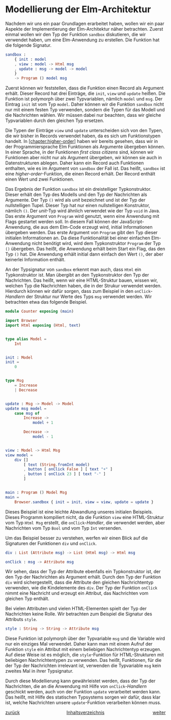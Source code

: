 Modellierung der Elm-Architektur
================================

Nachdem wir uns ein paar Grundlagen erarbeitet haben, wollen wir ein
paar Aspekte der Implementierung der Elm-Architektur näher betrachten.
Zuerst einmal wollen wir den Typ der Funktion `sandbox` diskutieren, die
wir verwendet haben, um eine Elm-Anwendung zu erstellen. Die Funktion
hat die folgende Signatur.

``` elm
sandbox :
    { init : model
    , view : model -> Html msg
    , update : msg -> model -> model
    }
    -> Program () model msg
```

Zuerst können wir feststellen, dass die Funktion einen Record als
Argument erhält. Dieser Record hat drei Einträge, die `init`, `view` und
`update` heißen. Die Funktion ist polymorph über zwei Typvariablen,
nämlich `model` und `msg`. Der Eintrag `init` ist vom Typ `model`. Daher
können wir die Funktion `sandbox` nicht nur mit einem festen Typ
verwenden, sondern die Typen für das Modell und die Nachrichten wählen.
Wir müssen dabei nur beachten, dass wir gleiche Typvariablen durch den
gleichen Typ ersetzen.

Die Typen der Einträge `view` und `update` unterscheiden sich von den
Typen, die wir bisher in Records verwendet haben, da es sich um
Funktionstypen handelt. In
<a href="#chapter:higher-order" data-reference-type="autoref"
data-reference="chapter:higher-order">[chapter:higher-order]</a> haben
wir bereits gesehen, dass wir in der Programmiersprache Elm Funktionen
als Argumente übergeben können. In einer Sprache, in der Funktionen
*first class citizens* sind, können wir Funktionen aber nicht nur als
Argument übergeben, wir können sie auch in Datenstrukturen ablegen.
Daher kann ein Record auch Funktionen enthalten, wie es im Argument von
`sandbox` der Fall ist. Das heißt, `sandbox` ist eine
*higher-order*-Funktion, die einen Record erhält. Der Record enthält
einen Wert und zwei Funktionen.

Das Ergebnis der Funktion `sandbox` ist ein dreistelliger
Typkonstruktor. Dieser erhält den Typ des Modells und den Typ der
Nachrichten als Argumente. Der Typ `()` wird als *unit* bezeichnet und
ist der Typ der nullstelligen Tupel. Dieser Typ hat nur einen
nullstelligen Konstruktor, nämlich `()`. Der *unit*-Typ wird ähnlich
verwendet wie der Typ `void` in Java. Das erste Argument von `Program`
wird genutzt, wenn eine Anwendung mit Flags gestartet werden soll. In
diesem Fall können der JavaScript-Anwendung, die aus dem Elm-Code
erzeugt wird, initial Informationen übergeben werden. Das erste Argument
von `Program` gibt den Typ dieser initialen Informationen an. Da diese
Funktionalität bei einer einfachen Elm-Anwendung nicht benötigt wird,
wird dem Typkonstruktor `Program` der Typ `()` übergeben. Das heißt, die
Anwendung erhält beim Start ein Flag, das den Typ `()` hat. Die
Anwendung erhält initial dann einfach den Wert `()`, der aber keinerlei
Information enthält.

An der Typsignatur von `sandbox` erkennt man auch, dass `Html` ein
Typkonstruktor ist. Man übergibt an den Typkonstruktor den Typ der
Nachrichten. Das heißt, wenn wir eine HTML-Struktur bauen, wissen wir,
welchen Typ die Nachrichten haben, die in der Strukur verwendet werden.
Hierdurch können wir dafür sorgen, dass zum Beispiel in den
`onClick`-*Handlern* der Struktur nur Werte des Typs `msg` verwendet
werden. Wir betrachten etwa das folgende Beispiel.

``` elm
module Counter exposing (main)

import Browser
import Html exposing (Html, text)


type alias Model =
    Int


init : Model
init =
    0


type Msg
    = Increase
    | Decrease


update : Msg -> Model -> Model
update msg model =
    case msg of
        Increase ->
            model + 1

        Decrease ->
            model - 1


view : Model -> Html Msg
view model =
    div []
        [ text (String.fromInt model)
        , button [ onClick False ] [ text "+" ]
        , button [ onClick 23 ] [ text "-" ]
        ]


main : Program () Model Msg
main =
    Browser.sandbox { init = init, view = view, update = update }
```

Dieses Beispiel ist eine leichte Abwandlung unseres initialen Beispiels.
Dieses Programm kompiliert nicht, da die Funktion `view` eine
HTML-Struktur vom Typ `Html Msg` erstellt, die `onClick`-*Handler*, die
verwendet werden, aber Nachrichten vom Typ `Bool` und vom Typ `Int`
versenden.

Um das Beispiel besser zu verstehen, werfen wir einen Blick auf die
Signaturen der Funktionen `div` und `onClick`.

``` elm
div : List (Attribute msg) -> List (Html msg) -> Html msg

onClick : msg -> Attribute msg
```

Wir sehen, dass der Typ der Attribute ebenfalls ein Typkonstruktor ist,
der den Typ der Nachrichten als Argument erhält. Durch den Typ der
Funktion `div` wird sichergestellt, dass die Attribute den gleichen
Nachrichtentyp verwenden, wie die Kindelemente des `div`. Der Typ der
Funktion `onClick` nimmt eine Nachricht und erzeugt ein Attribut, das
Nachrichten vom gleichen Typ enthält.

Bei vielen Attributen und vielen HTML-Elementen spielt der Typ der
Nachrichten keine Rolle. Wir betrachten zum Beispiel die Signatur des
Attributs `style`.

``` elm
style : String -> String -> Attribute msg
```

Diese Funktion ist polymorph über der Typvariable `msg` und die Variable
wird nur ein einziges Mal verwendet. Daher kann man mit einem Aufruf der
Funktion `style` ein Attribut mit einem beliebigen Nachrichtentyp
erzeugen. Auf diese Weise ist es möglich, die `style`-Funktion für
HTML-Strukturen mit beliebigen Nachrichtentypen zu verwenden. Das heißt,
Funktionen, für die der Typ der Nachrichten irrelevant ist, verwenden
die Typvariable `msg` kein zweites Mal in ihrer Typsignatur.

Durch diese Modellierung kann gewährleistet werden, dass der Typ der
Nachrichten, die an die Anwendung mit Hilfe von `onClick`-*Handlern*
geschickt werden, auch von der Funktion `update` verarbeitet werden
kann. Das heißt, mit Hilfe des statischen Typsystems sorgen wir dafür,
dass klar ist, welche Nachrichten unsere `update`-Funktion verarbeiten
können muss.

<div style="display:table;width:100%">
    <ul style="display:table-row;list-style:none">
        <li style="display:table-cell;width:33%;text-align:left"><a href="recursion.html">zurück</a></li>
        <li style="display:table-cell;width:33%;text-align:center"><a href="index.html">Inhaltsverzeichnis</a></li>
        <li style="display:table-cell;width:33%;text-align:right"><a href="subscriptions.html">weiter</a></li>
    </ul>
</div>